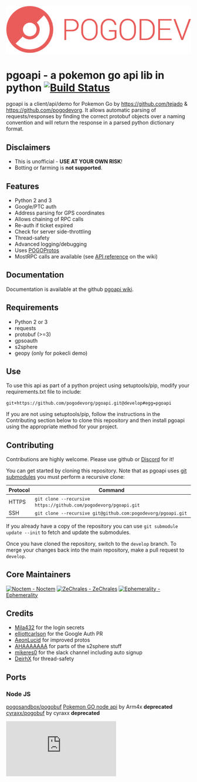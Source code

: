 [![POGODEV](https://github.com/pogodevorg/assets/blob/master/public/img/logo-github.png?raw=true)](https://pogodev.org)

# pgoapi - a pokemon go api lib in python [![Build Status](https://travis-ci.org/tejado/pgoapi.svg?branch=master)](https://travis-ci.org/tejado/pgoapi)

pgoapi is a client/api/demo for Pokemon Go by https://github.com/tejado & https://github.com/pogodevorg.
It allows automatic parsing of requests/responses by finding the correct protobuf objects over a naming convention and will return the response in a parsed python dictionary format.   

## Disclaimers

 * This is unofficial - **USE AT YOUR OWN RISK**!
 * Botting or farming is **not supported**.

## Features

 * Python 2 and 3
 * Google/PTC auth
 * Address parsing for GPS coordinates
 * Allows chaining of RPC calls
 * Re-auth if ticket expired
 * Check for server side-throttling
 * Thread-safety
 * Advanced logging/debugging
 * Uses [POGOProtos](https://github.com/AeonLucid/POGOProtos)
 * MostRPC calls are available (see [API reference](https://docs.pogodev.org) on the wiki)

## Documentation
Documentation is available at the github [pgoapi wiki](https://wiki.pogodev.org).

## Requirements
 * Python 2 or 3
 * requests
 * protobuf (>=3)
 * gpsoauth
 * s2sphere
 * geopy (only for pokecli demo)

## Use
To use this api as part of a python project using setuptools/pip, modify your requirements.txt file to include:
```
git+https://github.com/pogodevorg/pgoapi.git@develop#egg=pgoapi
```

If you are not using setuptools/pip, follow the instructions in the Contributing section below to clone this repository and then install pgoapi using the appropriate method for your project.

## Contributing
Contributions are highly welcome. Please use github or [Discord](https://discord.pogodev.org) for it!

You can get started by cloning this repository. Note that as pgoapi uses [git submodules](https://git-scm.com/book/en/v2/Git-Tools-Submodules) you must perform a recursive clone:

| Protocol | Command |
| -------- | ------- |
| HTTPS | `git clone --recursive https://github.com/pogodevorg/pgoapi.git` |
| SSH   | `git clone --recursive git@github.com:pogodevorg/pgoapi.git` |

If you already have a copy of the repository you can use `git submodule update --init` to fetch and update the submodules.

Once you have cloned the repository, switch to the `develop` branch. To merge your changes back into the main repository, make a pull request to `develop`.

## Core Maintainers

[![Noctem](https://github.com/Noctem.png?size=36) - Noctem](https://github.com/Noctem)
[![ZeChrales](https://github.com/ZeChrales.png?size=36) - ZeChrales](https://github.com/ZeChrales)
[![Ephemerality](https://github.com/Ephemerality.png?size=36) - Ephemerality](https://github.com/Ephemerality)


## Credits

* [Mila432](https://github.com/Mila432/Pokemon_Go_API) for the login secrets  
* [elliottcarlson](https://github.com/elliottcarlson) for the Google Auth PR  
* [AeonLucid](https://github.com/AeonLucid/POGOProtos) for improved protos  
* [AHAAAAAAA](https://github.com/AHAAAAAAA/PokemonGo-Map) for parts of the s2sphere stuff  
* [mikeres0](https://github.com/mikeres0) for the slack channel including auto signup  
* [DeirhX](https://github.com/DeirhX) for thread-safety

## Ports

### Node JS
[pogosandbox/pogobuf](https://github.com/pogosandbox/pogobuf)
[Pokemon GO node api](https://github.com/Armax/Pokemon-GO-node-api) by Arm4x **deprecated**
[cyraxx/pogobuf](https://github.com/cyraxx/pogobuf) by cyraxx **deprecated**

[![Analytics](https://ga-beacon.appspot.com/UA-1911411-4/pgoapi.git/README.md?pixel&useReferer)](https://github.com/igrigorik/ga-beacon)
